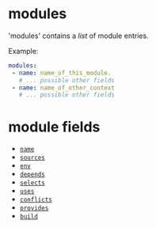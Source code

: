 # modules

'modules' contains a _list_ of module entries.

Example:

```yaml
modules:
 - name: name_of_this_module.
   # ... possible other fields
 - name: name_of_other_context
   # ... possible other fields
```

# module fields

- [`name`](./module/name.md)
- [`sources`](./module/sources.md)
- [`env`](./module/env.md)
- [`depends`](./module/depends.md)
- [`selects`](./module/selects.md)
- [`uses`](./module/uses.md)
- [`conflicts`](./module/conflicts.md)
- [`provides`](./module/provides.md)
- [`build`](./module/build.md)
